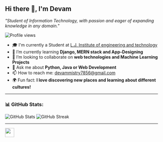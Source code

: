 ## Hi there 👋, I'm Devam

*"Student of Information Technology, with passion and eager of expanding knowledge in any domain."*

![Profile views](https://komarev.com/ghpvc/?username=devammistry&label=Profile%20views&color=0e75b6&style=flat) 

- 🎓 I'm currently a Student at [L.J. Institute of engineering and technology](https://ljku.edu.in/program/engineering-b-e-m-e-10)
- 🌱 I’m currently learning **Django, MERN stack and App-Designing**
- 🤝 I’m looking to collaborate on **web technologies and Machine Learning Projects**
- 💬 Ask me about **Python, Java or Web Development**
- 📫 How to reach me: [devammistry7856@gmail.com](mailto:devammistry7856@gmail.com)
- 🌍 Fun fact: **I love discovering new places and learning about different cultures!**

---

### 📊 GitHub Stats:
![GitHub Stats](https://github-readme-stats.vercel.app/api?username=devammistry&show_icons=true&theme=dark)
![GitHub Streak](https://github-readme-streak-stats.herokuapp.com/?user=devammistry&theme=dark)

---

<a href="https://www.linkedin.com/in/devam-mistry-88979530b/" target="_blank">
    <img src="https://cdn-icons-png.flaticon.com/512/174/174857.png" width="30" height="30">
</a>
